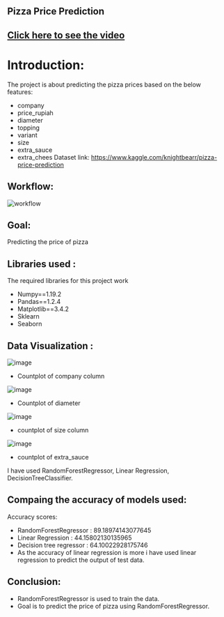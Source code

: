 ## Pizza Price Prediction
## [Click here to see the video](https://drive.google.com/file/d/1opHRER8zsCV4__outJSHsljlKgcQflj3/view?usp=sharing)
# Introduction:
The project is about predicting the pizza prices based on the below features:
- company
- price_rupiah
- diameter
- topping
- variant
- size
- extra_sauce
- extra_chees
Dataset link: https://www.kaggle.com/knightbearr/pizza-price-prediction
## Workflow:
![workflow](https://user-images.githubusercontent.com/79050917/143599574-d88b1974-54ac-4145-b21a-c095a9761582.PNG)


## Goal:
Predicting the price of pizza

## Libraries used :
The required libraries for this project work
- Numpy==1.19.2
- Pandas==1.2.4
- Matplotlib==3.4.2
- Sklearn
- Seaborn

## Data Visualization :
![image](https://user-images.githubusercontent.com/79050917/143555428-52df97ba-3c50-48f9-882b-beac558df32e.png)
- Countplot of company column

![image](https://user-images.githubusercontent.com/79050917/143555523-ba565f77-a5dc-4d5f-95e1-9e6e0fcf823f.png)
- Countplot of diameter

![image](https://user-images.githubusercontent.com/79050917/143555588-09150f63-0d28-4f33-a1ad-54e8bb30d886.png)
- countplot of size column

![image](https://user-images.githubusercontent.com/79050917/143555652-210b657c-ac36-46d0-b769-6032b8e5ec67.png)
- countplot of extra_sauce

I have used RandomForestRegressor, Linear Regression, DecisionTreeClassifier.

## Compaing the accuracy of models used:
Accuracy scores:
- RandomForestRegressor : 89.18974143077645
- Linear Regression : 44.15802130135965
- Decision tree regressor : 64.10022928175746
- As the accuracy of linear regression is more i have used linear regression to predict the output of test data.

## Conclusion:
-  RandomForestRegressor is used to train the data.
- Goal is to predict the price of pizza using RandomForestRegressor.
